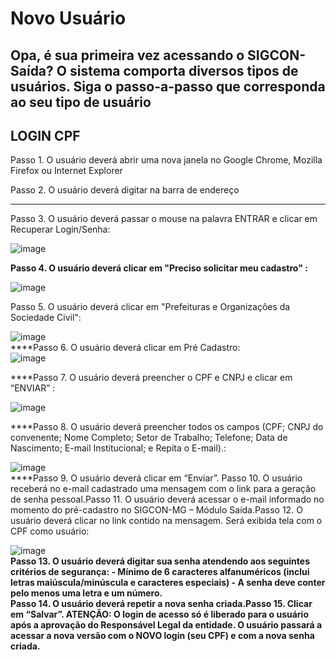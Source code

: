 # Novo Usuário

## Opa, é sua primeira vez acessando o SIGCON-Saída? O sistema comporta diversos tipos de usuários. Siga o passo-a-passo que corresponda ao seu tipo de usuário

## LOGIN CPF

Passo 1. O usuário deverá abrir uma nova janela no Google Chrome, Mozilla Firefox ou Internet Explorer

Passo 2. O usuário deverá digitar na barra de endereço

 ****  
Passo 3. O usuário deverá passar o mouse na palavra ENTRAR e clicar em Recuperar Login/Senha:  


![image](https://attachment.freshdesk.com/inline/attachment?token=eyJ0eXAiOiJKV1QiLCJhbGciOiJIUzI1NiJ9.eyJpZCI6MTkwNTUyNjQ5OTQsImRvbWFpbiI6ImF0ZW5kaW1lbnRvc2lnY29uc2FpZGEuZnJlc2hkZXNrLmNvbSIsImFjY291bnRfaWQiOjQ1NzM0M30.3SetnMf9L-zQQ20ZvJE2CS10ZdY4WFBsk7aKpU2mOis)  
  
**Passo 4. O usuário deverá clicar em "Preciso solicitar meu cadastro" :**

![image](https://attachment.freshdesk.com/inline/attachment?token=eyJ0eXAiOiJKV1QiLCJhbGciOiJIUzI1NiJ9.eyJpZCI6MTkwNTUyNjUwMTIsImRvbWFpbiI6ImF0ZW5kaW1lbnRvc2lnY29uc2FpZGEuZnJlc2hkZXNrLmNvbSIsImFjY291bnRfaWQiOjQ1NzM0M30.dwQE8mCS4iLZ0n1Wu_tYEPNR6YYJPJWjYcMlwhqHEx4)

Passo 5. O usuário deverá clicar em "Prefeituras e Organizações da Sociedade Civil":  


![image](https://attachment.freshdesk.com/inline/attachment?token=eyJ0eXAiOiJKV1QiLCJhbGciOiJIUzI1NiJ9.eyJpZCI6MTkwNTUyNjUwMjcsImRvbWFpbiI6ImF0ZW5kaW1lbnRvc2lnY29uc2FpZGEuZnJlc2hkZXNrLmNvbSIsImFjY291bnRfaWQiOjQ1NzM0M30.oT7V0fKUjFxVV08AKlNyvOnRZuhTZhTv3a4981QeeLo)  
****Passo 6. O usuário deverá clicar em Pré Cadastro:  
![image](https://attachment.freshdesk.com/inline/attachment?token=eyJ0eXAiOiJKV1QiLCJhbGciOiJIUzI1NiJ9.eyJpZCI6MTkwNTUyNjUxMDQsImRvbWFpbiI6ImF0ZW5kaW1lbnRvc2lnY29uc2FpZGEuZnJlc2hkZXNrLmNvbSIsImFjY291bnRfaWQiOjQ1NzM0M30.KgFmJxd4S8UXWGNxYnG67Htc4ecCLU5t4j_5lokGviQ)  
  
****Passo 7. O usuário deverá preencher o CPF e CNPJ e clicar em “ENVIAR” :  


![image](https://attachment.freshdesk.com/inline/attachment?token=eyJ0eXAiOiJKV1QiLCJhbGciOiJIUzI1NiJ9.eyJpZCI6MTkwNTUyNjUxNDMsImRvbWFpbiI6ImF0ZW5kaW1lbnRvc2lnY29uc2FpZGEuZnJlc2hkZXNrLmNvbSIsImFjY291bnRfaWQiOjQ1NzM0M30.P2Vc7QMz2Ehfpb7uOBRP1ZN582yjMNbmVC5JZlo6IK0)  
  
****Passo 8. O usuário deverá preencher todos os campos \(CPF; CNPJ do convenente; Nome Completo; Setor de Trabalho; Telefone; Data de Nascimento; E-mail Institucional; e Repita o E-mail\).:

![image](https://attachment.freshdesk.com/inline/attachment?token=eyJ0eXAiOiJKV1QiLCJhbGciOiJIUzI1NiJ9.eyJpZCI6MTkwNTUyNjUxNTIsImRvbWFpbiI6ImF0ZW5kaW1lbnRvc2lnY29uc2FpZGEuZnJlc2hkZXNrLmNvbSIsImFjY291bnRfaWQiOjQ1NzM0M30.QTPe_90yc5A-cvYoJ6wD5D-zfNdzkpwr2B_Nqpgo8Ig)  
****Passo 9. O usuário deverá clicar em “Enviar”. Passo 10. O usuário receberá no e-mail cadastrado uma mensagem com o link para a geração de senha pessoal.Passo 11. O usuário deverá acessar o e-mail informado no momento do pré-cadastro no SIGCON-MG – Módulo Saída.Passo 12. O usuário deverá clicar no link contido na mensagem.  Será exibida tela com o CPF como usuário:

![image](https://attachment.freshdesk.com/inline/attachment?token=eyJ0eXAiOiJKV1QiLCJhbGciOiJIUzI1NiJ9.eyJpZCI6MTkwNTUyNjUxNzUsImRvbWFpbiI6ImF0ZW5kaW1lbnRvc2lnY29uc2FpZGEuZnJlc2hkZXNrLmNvbSIsImFjY291bnRfaWQiOjQ1NzM0M30._M3VpJdDX0Oty_tBDVGgJ5yKfuErY3tcsbTFxKSggi4)  
 **Passo 13. O usuário deverá digitar sua senha atendendo aos seguintes critérios de segurança:               - Mínimo de 6 caracteres alfanuméricos \(inclui letras maiúscula/minúscula e caracteres especiais\)                - A senha deve conter pelo menos uma letra e um número.  
Passo 14. O usuário deverá repetir a nova senha criada.Passo 15. Clicar em “Salvar”. ATENÇÃO: O login de acesso só é liberado para o usuário após a aprovação do Responsável Legal da entidade. O usuário passará a acessar a nova versão com o NOVO login \(seu CPF\) e com a nova senha criada.**







